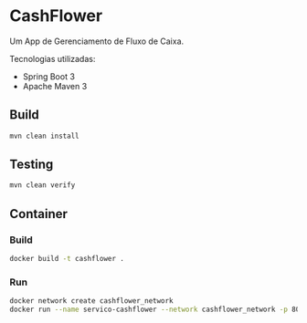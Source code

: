 # CashFlower

Um App de Gerenciamento de Fluxo de Caixa.

Tecnologias utilizadas:

* Spring Boot 3
* Apache Maven 3

## Build

```sh
mvn clean install
```

## Testing

```sh
mvn clean verify
```

## Container

### Build

```sh
docker build -t cashflower .
```

### Run

```sh
docker network create cashflower_network
docker run --name servico-cashflower --network cashflower_network -p 8080:8080 cashflower
```